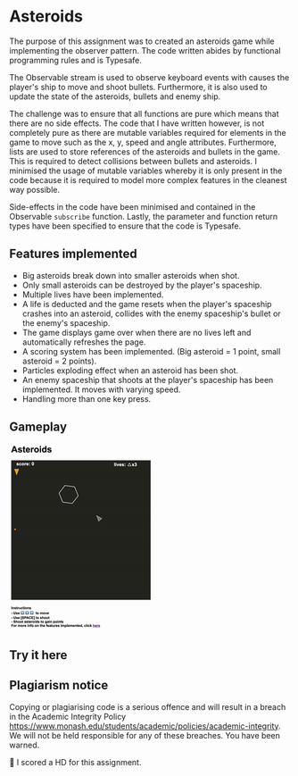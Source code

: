 # Asteroids
The purpose of this assignment was to created an asteroids game while implementing the observer pattern. The code written abides by functional programming rules and is Typesafe. 

The Observable stream is used to observe keyboard events with causes the player's ship to move and shoot bullets. Furthermore, it is also used to update the state of the asteroids, bullets and enemy ship.

The challenge was to ensure that all functions are pure which means that there are no side effects. The code that I have written however, is not completely pure as there are mutable variables required for elements in the game to move such as the x, y, speed and angle attributes. Furthermore, lists are used to store references of the asteroids and bullets in the game. This is required to detect collisions between bullets and asteroids. I minimised the usage of mutable variables whereby it is only present in the code because it is required to model more complex features in the cleanest way possible.

Side-effects in the code have been minimised and contained in the Observable ```subscribe``` function. Lastly, the parameter and function return types have been specified to ensure that the code is Typesafe.

## Features implemented
- Big asteroids break down into smaller asteroids when shot. 
- Only small asteroids can be destroyed by the player's spaceship. 
- Multiple lives have been implemented. 
- A life is deducted and the game resets when the player's spaceship crashes into an asteroid, collides with the enemy spaceship's bullet or the enemy's spaceship. 
- The game displays game over when there are no lives left and automatically refreshes the page. 
- A scoring system has been implemented. (Big asteroid = 1 point, small asteroid = 2 points). 
- Particles exploding effect when an asteroid has been shot. 
- An enemy spaceship that shoots at the player's spaceship has been implemented. It moves with varying speed. 
 - Handling more than one key press. 
 
 ## Gameplay
 ![](asteroids.gif)
 
 ## Try it here
 
 
 ## Plagiarism notice
Copying or plagiarising code is a serious offence and will result in a breach in the Academic Integrity Policy https://www.monash.edu/students/academic/policies/academic-integrity. We will not be held responsible for any of these breaches. You have been warned.

🙌 I scored a HD for this assignment.
